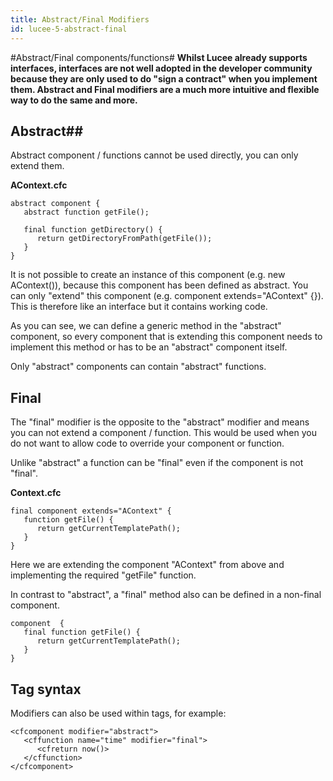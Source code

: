 ```yaml
---
title: Abstract/Final Modifiers
id: lucee-5-abstract-final
---
```


#Abstract/Final components/functions#
**Whilst Lucee already supports interfaces, interfaces are not well adopted in the developer community because they are only used to do "sign a contract" when you implement them. Abstract and Final modifiers are a much more intuitive and flexible way to do the same and more.**

## Abstract##
Abstract component / functions cannot be used directly, you can only extend them.

**AContext.cfc**
```luceescript
abstract component {
   abstract function getFile();

   final function getDirectory() {
      return getDirectoryFromPath(getFile());
   }
}
```

It is not possible to create an instance of this component (e.g. new AContext()), because this component has been defined as abstract. You can only "extend" this component (e.g. component extends="AContext" {}). This is therefore like an interface but it contains working code.

As you can see, we can define a generic method in the "abstract" component, so every component that is extending this component needs to implement this method or has to be an "abstract" component itself.

Only "abstract" components can contain "abstract" functions.

## Final ##
The "final" modifier is the opposite to the "abstract" modifier and means you can not extend a component / function. This would be used when you do not want to allow code to override your component or function.

Unlike "abstract" a function can be "final" even if the component is not "final".

**Context.cfc**
```luceescript
final component extends="AContext" {
   function getFile() {
      return getCurrentTemplatePath();
   }
}
```
Here we are extending the component "AContext" from above and implementing the required "getFile" function.

In contrast to "abstract", a "final" method also can be defined in a non-final component.

```luceescript
component  {
   final function getFile() {
      return getCurrentTemplatePath();
   }
}
```

## Tag syntax ##
Modifiers can also be used within tags, for example:
```lucee
<cfcomponent modifier="abstract">
   <cffunction name="time" modifier="final">
      <cfreturn now()>
   </cffunction>
</cfcomponent>
```
